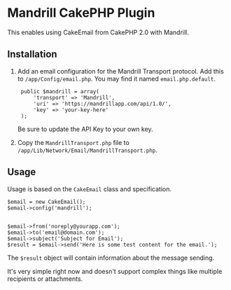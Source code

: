 # Mandrill CakePHP Plugin

This enables using CakeEmail from CakePHP 2.0 with Mandrill.

## Installation

1. Add an email configuration for the Mandrill Transport protocol. Add this to `/app/Config/email.php`. You may find it named `email.php.default`.

		public $mandrill = array(
			'transport' => 'Mandrill',
			'uri' => 'https://mandrillapp.com/api/1.0/',
			'key' => 'your-key-here'
		);

	Be sure to update the API Key to your own key.

2. Copy the `MandrillTransport.php` file to `/app/Lib/Network/Email/MandrillTransport.php`.

## Usage

Usage is based on the `CakeEmail` class and specification.

	$email = new CakeEmail();
	$email->config('mandrill');
	
	
	$email->from('noreply@yourapp.com');
	$email->to('email@domain.com');
	$email->subject('Subject for Email');
	$result = $email->send('Here is some test content for the email.');
	
The `$result` object will contain information about the message sending.

It's very simple right now and doesn't support complex things like multiple recipients or attachments.
